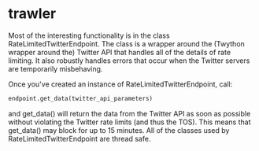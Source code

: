 trawler
=======

Most of the interesting functionality is in the class
RateLimitedTwitterEndpoint. The class is a wrapper around the (Twython
wrapper around the) Twitter API that handles all of the details of
rate limiting.  It also robustly handles errors that occur when the
Twitter servers are temporarily misbehaving.

Once you've created an instance of RateLimitedTwitterEndpoint, call:

````python
endpoint.get_data(twitter_api_parameters)
````

and get_data() will return the data from the Twitter API as soon as
possible without violating the Twitter rate limits (and thus the
TOS). This means that get_data() may block for up to 15 minutes.  All
of the classes used by RateLimitedTwitterEndpoint are thread safe.
